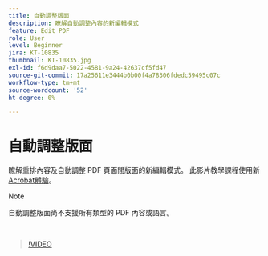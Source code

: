 ```yaml
---
title: 自動調整版面
description: 瞭解自動調整內容的新編輯模式
feature: Edit PDF
role: User
level: Beginner
jira: KT-10835
thumbnail: KT-10835.jpg
exl-id: f6d9daa7-5022-4581-9a24-42637cf5fd47
source-git-commit: 17a25611e3444b0b00f4a78306fdedc59495c07c
workflow-type: tm+mt
source-wordcount: '52'
ht-degree: 0%

---
```


# 自動調整版面

瞭解重排內容及自動調整 PDF 頁面間版面的新編輯模式。 此影片教學課程使用新 [Acrobat體驗](new-workspace.md)。

>[!NOTE]
>
>自動調整版面尚不支援所有類型的 PDF 內容或語言。

<br>

>[!VIDEO](https://video.tv.adobe.com/v/3441231?quality=12&learn=on&hidetitle=true&captions=chi_hant)
